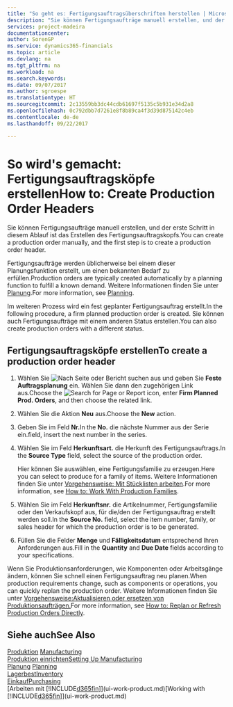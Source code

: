 ```yaml
---
title: "So geht es: Fertigungsauftragsüberschriften herstellen | Microsoft Docs"
description: "Sie können Fertigungsaufträge manuell erstellen, und der erste Schritt in diesem Ablauf ist das Erstellen des Fertigungsauftragskopfs."
services: project-madeira
documentationcenter: 
author: SorenGP
ms.service: dynamics365-financials
ms.topic: article
ms.devlang: na
ms.tgt_pltfrm: na
ms.workload: na
ms.search.keywords: 
ms.date: 09/07/2017
ms.author: sgroespe
ms.translationtype: HT
ms.sourcegitcommit: 2c13559bb3dc44cdb61697f5135c5b931e34d2a8
ms.openlocfilehash: 0c792dbb7d7261e8f8b89ca4f3d39d875142c4eb
ms.contentlocale: de-de
ms.lasthandoff: 09/22/2017

---
```

# <a name="how-to-create-production-order-headers"></a><span data-ttu-id="54477-103">So wird's gemacht: Fertigungsauftragsköpfe erstellen</span><span class="sxs-lookup"><span data-stu-id="54477-103">How to: Create Production Order Headers</span></span>
<span data-ttu-id="54477-104">Sie können Fertigungsaufträge manuell erstellen, und der erste Schritt in diesem Ablauf ist das Erstellen des Fertigungsauftragskopfs.</span><span class="sxs-lookup"><span data-stu-id="54477-104">You can create a production order manually, and the first step is to create a production order header.</span></span>

<span data-ttu-id="54477-105">Fertigungsaufträge werden üblicherweise bei einem dieser Planungsfunktion erstellt, um einen bekannten Bedarf zu erfüllen.</span><span class="sxs-lookup"><span data-stu-id="54477-105">Production orders are typically created automatically by a planning function to fulfill a known demand.</span></span> <span data-ttu-id="54477-106">Weitere Informationen finden Sie unter [Planung](production-planning.md).</span><span class="sxs-lookup"><span data-stu-id="54477-106">For more information, see [Planning](production-planning.md).</span></span>   

<span data-ttu-id="54477-107">Im weiteren Prozess wird ein fest geplanter Fertigungsauftrag erstellt.</span><span class="sxs-lookup"><span data-stu-id="54477-107">In the following procedure, a firm planned production order is created.</span></span> <span data-ttu-id="54477-108">Sie können auch Fertigungsaufträge mit einem anderen Status erstellen.</span><span class="sxs-lookup"><span data-stu-id="54477-108">You can also create production orders with a different status.</span></span>  

## <a name="to-create-a-production-order-header"></a><span data-ttu-id="54477-109">Fertigungsauftragsköpfe erstellen</span><span class="sxs-lookup"><span data-stu-id="54477-109">To create a production order header</span></span>  
1.  <span data-ttu-id="54477-110">Wählen Sie ![Nach Seite oder Bericht suchen](media/ui-search/search_small.png "Symbol nach Seite oder Bericht suchen ") aus und geben Sie **Feste Auftragsplanung** ein. Wählen Sie dann den zugehörigen Link aus.</span><span class="sxs-lookup"><span data-stu-id="54477-110">Choose the ![Search for Page or Report](media/ui-search/search_small.png "Search for Page or Report icon") icon, enter **Firm Planned Prod. Orders**, and then choose the related link.</span></span>  
2.  <span data-ttu-id="54477-111">Wählen Sie die Aktion **Neu** aus.</span><span class="sxs-lookup"><span data-stu-id="54477-111">Choose the **New** action.</span></span>  
3.  <span data-ttu-id="54477-112">Geben Sie im Feld **Nr.**</span><span class="sxs-lookup"><span data-stu-id="54477-112">In the **No.**</span></span> <span data-ttu-id="54477-113">die nächste Nummer aus der Serie ein.</span><span class="sxs-lookup"><span data-stu-id="54477-113">field, insert the next number in the series.</span></span>  
4.  <span data-ttu-id="54477-114">Wählen Sie im Feld **Herkunftsart.** die Herkunft des Fertigungsauftrags.</span><span class="sxs-lookup"><span data-stu-id="54477-114">In the **Source Type** field, select the source of the production order.</span></span>

    <span data-ttu-id="54477-115">Hier können Sie auswählen, eine Fertigungsfamilie zu erzeugen.</span><span class="sxs-lookup"><span data-stu-id="54477-115">Here you can select to produce for a family of items.</span></span> <span data-ttu-id="54477-116">Weitere Informationen finden Sie unter [Vorgehensweise: Mit Stücklisten arbeiten](production-how-work-family.md).</span><span class="sxs-lookup"><span data-stu-id="54477-116">For more information, see [How to: Work With Production Families](production-how-work-family.md).</span></span>
5.  <span data-ttu-id="54477-117">Wählen Sie im Feld **Herkunftsnr.** die Artikelnummer, Fertigungsfamilie oder den Verkaufskopf aus, für die/den der Fertigungsauftrag erstellt werden soll.</span><span class="sxs-lookup"><span data-stu-id="54477-117">In the **Source No.** field, select the item number, family, or sales header for which the production order is to be generated.</span></span>  
6.  <span data-ttu-id="54477-118">Füllen Sie die Felder **Menge** und **Fälligkeitsdatum** entsprechend Ihren Anforderungen aus.</span><span class="sxs-lookup"><span data-stu-id="54477-118">Fill in the **Quantity** and **Due Date** fields according to your specifications.</span></span>  

<span data-ttu-id="54477-119">Wenn Sie Produktionsanforderungen, wie Komponenten oder Arbeitsgänge ändern, können Sie schnell  einen Fertigungsauftrag neu planen.</span><span class="sxs-lookup"><span data-stu-id="54477-119">When production requirements change, such as components or operations, you can quickly replan the production order.</span></span> <span data-ttu-id="54477-120">Weitere Informationen finden Sie unter [Vorgehensweise:Aktualisieren oder ersetzen von Produktionsaufträgen.](production-how-to-replan-refresh-production-orders.md)</span><span class="sxs-lookup"><span data-stu-id="54477-120">For more information, see [How to: Replan or Refresh Production Orders Directly](production-how-to-replan-refresh-production-orders.md).</span></span> 

## <a name="see-also"></a><span data-ttu-id="54477-121">Siehe auch</span><span class="sxs-lookup"><span data-stu-id="54477-121">See Also</span></span>  
<span data-ttu-id="54477-122">[Produktion](production-manage-manufacturing.md)  </span><span class="sxs-lookup"><span data-stu-id="54477-122">[Manufacturing](production-manage-manufacturing.md)  </span></span>  
[<span data-ttu-id="54477-123">Produktion einrichten</span><span class="sxs-lookup"><span data-stu-id="54477-123">Setting Up Manufacturing</span></span>](production-configure-production-processes.md)  
<span data-ttu-id="54477-124">[Planung](production-planning.md)    </span><span class="sxs-lookup"><span data-stu-id="54477-124">[Planning](production-planning.md)    </span></span>  
[<span data-ttu-id="54477-125">Lagerbest</span><span class="sxs-lookup"><span data-stu-id="54477-125">Inventory</span></span>](inventory-manage-inventory.md)  
[<span data-ttu-id="54477-126">Einkauf</span><span class="sxs-lookup"><span data-stu-id="54477-126">Purchasing</span></span>](purchasing-manage-purchasing.md)  
<span data-ttu-id="54477-127">[Arbeiten mit [!INCLUDE[d365fin](includes/d365fin_md.md)]](ui-work-product.md)</span><span class="sxs-lookup"><span data-stu-id="54477-127">[Working with [!INCLUDE[d365fin](includes/d365fin_md.md)]](ui-work-product.md)</span></span>

